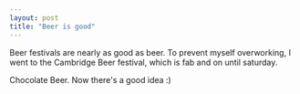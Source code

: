 ```yaml
---
layout: post
title: "Beer is good"
---
```

Beer festivals are nearly as good as beer. To prevent myself overworking, I
went to the Cambridge Beer festival, which is fab and on until saturday.

Chocolate Beer. Now there's a good idea :)
